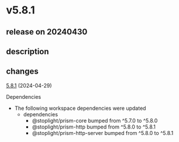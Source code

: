 # v5.8.1

## release on 20240430

## description

## changes

<a href="https://github.com/stoplightio/prism/compare/v5.8.0...v5.8.1">5.8.1</a> (2024-04-29)

Dependencies

* The following workspace dependencies were updated
  * dependencies
    * @stoplight/prism-core bumped from ^5.7.0 to ^5.8.0
    * @stoplight/prism-http bumped from ^5.8.0 to ^5.8.1
    * @stoplight/prism-http-server bumped from ^5.8.0 to ^5.8.1

